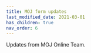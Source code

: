 ```yaml
---
title: MOJ form updates
last_modified_date: 2021-03-01
has_children: true
nav_order: 6
---
```

Updates from MOJ Online Team.
